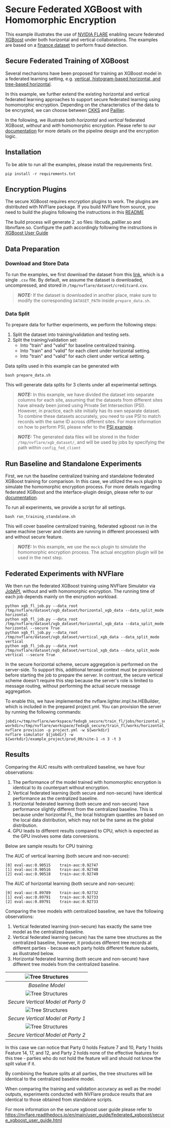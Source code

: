 # Secure Federated XGBoost with Homomorphic Encryption
This example illustrates the use of [NVIDIA FLARE](https://nvflare.readthedocs.io/en/main/index.html) enabling secure federated [XGBoost](https://github.com/dmlc/xgboost) under both horizontal and vertical collaborations.
The examples are based on a [finance dataset](https://www.kaggle.com/datasets/mlg-ulb/creditcardfraud) to perform fraud detection.

## Secure Federated Training of XGBoost
Several mechanisms have been proposed for training an XGBoost model in a federated learning setting, e.g. [vertical, histogram-based horizontal, and tree-based horizontal](https://github.com/NVIDIA/NVFlare/tree/main/examples/advanced/xgboost/fedxgb/README.md). 

In this example, we further extend the existing horizontal and vertical federated learning approaches to support secure federated learning using homomorphic encryption. Depending on the characteristics of the data to be encrypted, we can choose between [CKKS](https://github.com/OpenMined/TenSEAL) and [Paillier](https://github.com/intel/pailliercryptolib_python).

In the following, we illustrate both *horizontal* and *vertical* federated XGBoost, *without* and *with* homomorphic encryption. Please refer to our [documentation](https://nvflare.readthedocs.io/en/main/user_guide/federated_xgboost/secure_xgboost_user_guide.html) for more details on the pipeline design and the encryption logic.

## Installation
To be able to run all the examples, please install the requirements first.
```
pip install -r requirements.txt
```
## Encryption Plugins
The secure XGBoost requires encryption plugins to work. The plugins are distributed with NVFlare package. If you build NVFlare from source, you need
to build the plugins following the instructions in this [README](https://github.com/NVIDIA/NVFlare/blob/main/integration/xgboost/encryption_plugins/README.md)

The build process will generate 2 .so files: libcuda_paillier.so and libnvflare.so. Configure the path accordingly following the instructions in 
[XGBoost User Guide](https://nvflare.readthedocs.io/en/main/user_guide/federated_xgboost/secure_xgboost_user_guide.html)

## Data Preparation
### Download and Store Data
To run the examples, we first download the dataset from this [link](https://www.kaggle.com/datasets/mlg-ulb/creditcardfraud), which is a single `.csv` file.
By default, we assume the dataset is downloaded, uncompressed, and stored in `/tmp/nvflare/dataset/creditcard.csv`.

> **_NOTE:_** If the dataset is downloaded in another place,
> make sure to modify the corresponding `DATASET_PATH` inside `prepare_data.sh`.

### Data Split
To prepare data for further experiments, we perform the following steps:
1. Split the dataset into training/validation and testing sets. 
2. Split the training/validation set: 
    * Into "train" and "valid" for baseline centralized training.
    * Into "train" and "valid" for each client under horizontal setting. 
    * Into "train" and "valid" for each client under vertical setting.

Data splits used in this example can be generated with
```
bash prepare_data.sh
```

This will generate data splits for 3 clients under all experimental settings.

> **_NOTE:_** In this example, we have divided the dataset into separate columns for each site,
> assuming that the datasets from different sites have already been joined using Private Set
> Intersection (PSI). However, in practice, each site initially has its own separate dataset. To
> combine these datasets accurately, you need to use PSI to match records with the same ID across
> different sites. For more information on how to perform PSI, please refer to the 
> [PSI example](https://github.com/NVIDIA/NVFlare/tree/main/examples/advanced/psi).


> **_NOTE:_** The generated data files will be stored in the folder `/tmp/nvflare/xgb_dataset/`,
> and will be used by jobs by specifying the path within `config_fed_client`

## Run Baseline and Standalone Experiments
First, we run the baseline centralized training and standalone federated XGBoost training for comparison.
In this case, we utilized the `mock` plugin to simulate the homomorphic encryption process. 
For more details regarding federated XGBoost and the interface-plugin design,
please refer to our [documentation](https://nvflare.readthedocs.io/en/main/user_guide/federated_xgboost/secure_xgboost_user_guide.html).

To run all experiments, we provide a script for all settings.
```
bash run_training_standalone.sh
```
This will cover baseline centralized training, federated xgboost run in the same machine
(server and clients are running in different processes) with and without secure feature.

> **_NOTE:_** In this example, we use the `mock` plugin to simulate the homomorphic encryption process.
> The actual encyption plugin will be used in the next step.

## Federated Experiments with NVFlare
We then run the federated XGBoost training using NVFlare Simulator via [JobAPI](https://nvflare.readthedocs.io/en/main/programming_guide/fed_job_api.html), without and with homomorphic encryption.
The running time of each job depends mainly on the encryption workload. 

```
python xgb_fl_job.py --data_root /tmp/nvflare/dataset/xgb_dataset/horizontal_xgb_data --data_split_mode horizontal
python xgb_fl_job.py --data_root /tmp/nvflare/dataset/xgb_dataset/horizontal_xgb_data --data_split_mode horizontal --secure True
python xgb_fl_job.py --data_root /tmp/nvflare/dataset/xgb_dataset/vertical_xgb_data --data_split_mode vertical
python xgb_fl_job.py --data_root /tmp/nvflare/dataset/xgb_dataset/vertical_xgb_data --data_split_mode vertical --secure True
```

In the secure horizontal scheme, secure aggregation is performed on the server-side. To support this, additional tenseal context must be provisioned before starting the job to prepare the server. In contrast, the secure vertical scheme doesn't require this step because the server's role is limited to message routing, without performing the actual secure message aggregation.

To enable this, we have implemented the nvflare.lighter.impl.he.HEBuilder, which is included in the prepared project.yml. You can provision the server by running the following commands:

```
jobdir=/tmp/nvflare/workspace/fedxgb_secure/train_fl/jobs/horizontal_secure
workdir=/tmp/nvflare/workspace/fedxgb_secure/train_fl/works/horizontal_secure
nvflare provision -p project.yml -w ${workdir}
nvflare simulator ${jobdir} -w ${workdir}/example_project/prod_00/site-1 -n 3 -t 3
```

## Results
Comparing the AUC results with centralized baseline, we have four observations:
1. The performance of the model trained with homomorphic encryption is identical to its counterpart without encryption.
2. Vertical federated learning (both secure and non-secure) have identical performance as the centralized baseline.
3. Horizontal federated learning (both secure and non-secure) have performance slightly different from the centralized baseline. This is because under horizontal FL, the local histogram quantiles are based on the local data distribution, which may not be the same as the global distribution.
4. GPU leads to different results compared to CPU, which is expected as the GPU involves some data conversions.

Below are sample results for CPU training:

The AUC of vertical learning (both secure and non-secure):
```
[0]	eval-auc:0.90515	train-auc:0.92747
[1]	eval-auc:0.90516	train-auc:0.92748
[2]	eval-auc:0.90518	train-auc:0.92749
```
The AUC of horizontal learning (both secure and non-secure):
```
[0]	eval-auc:0.89789	train-auc:0.92732
[1]	eval-auc:0.89791	train-auc:0.92733
[2]	eval-auc:0.89791	train-auc:0.92733
```

Comparing the tree models with centralized baseline, we have the following observations:
1. Vertical federated learning (non-secure) has exactly the same tree model as the centralized baseline.
2. Vertical federated learning (secure) has the same tree structures as the centralized baseline, however, it produces different tree records at different parties - because each party holds different feature subsets, as illustrated below.
3. Horizontal federated learning (both secure and non-secure) have different tree models from the centralized baseline.

|     ![Tree Structures](./figs/tree.base.png)      |
|:-------------------------------------------------:|
|                 *Baseline Model*                  |
| ![Tree Structures](./figs/tree.vert.secure.0.png) |
|        *Secure Vertical Model at Party 0*         |
| ![Tree Structures](./figs/tree.vert.secure.1.png) |
|        *Secure Vertical Model at Party 1*         |
| ![Tree Structures](./figs/tree.vert.secure.2.png) |
|        *Secure Vertical Model at Party 2*         |

In this case we can notice that Party 0 holds Feature 7 and 10, Party 1 holds Feature 14, 17, and 12, and Party 2 holds none of the effective features for this tree - parties who do not hold the feature will and should not know the split value if it.

By combining the feature splits at all parties, the tree structures will be identical to the centralized baseline model.

When comparing the training and validation accuracy as well as the model outputs,
experiments conducted with NVFlare produce results that are identical
to those obtained from standalone scripts.

For more information on the secure xgboost user guide please refer to
https://nvflare.readthedocs.io/en/main/user_guide/federated_xgboost/secure_xgboost_user_guide.html
